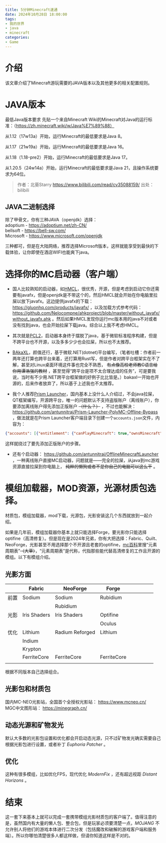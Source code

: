 ```yaml
---
title: 5分钟Minecraft速通
date: 2024年10月28日 18:00:00
tags:
- 我的世界
- java
- minecraft
categories:
- Game
---
```


# 介绍
该文章介绍了Minecraft游玩需要的JAVA版本以及其他更多的相关配置规则。
<!-- more -->

# JAVA版本

最低Java版本要求
先贴一个来自Minecraft Wiki的Minecraft对Java的运行标准：（https://zh.minecraft.wiki/w/Java%E7%89%88）

从1.12（17w13a）开始，运行Minecraft的最低要求是Java 8。

从1.17（21w19a）开始，运行Minecraft的最低要求是Java 16。

从1.18（1.18-pre2）开始，运行Minecraft的最低要求是Java 17。

从1.20.5（24w14a）开始，运行Minecraft的最低要求是Java 21，且操作系统要求为64位。

> 作者：北葵Starry https://www.bilibili.com/read/cv35088159/ 出处：bilibili

## JAVA二进制选择

除了甲骨文，你有三种JAVA（openjdk）选择：  
adoptium - https://adoptium.net/zh-CN/  
bellsoft - https://bell-sw.com/  
Microsoft - https://www.microsoft.com/openjdk  

三种都可，但是在大陆网络，推荐选择Microsoft版本，这样就能享受到最快的下载体验，让你即使在酒店WIFI也能爽下java。

# 选择你的MC启动器（客户端）

- 国人比较熟知的启动器，如[HMCL](https://hmcl.huangyuhui.net/)，很优秀，开源，但是考虑到启动它你还需要有javafx，但是openjdk是不带这个的，然后HMCL就会开始在你电脑里拉屎以放下javafx。这边提供javafx的下载：https://gluonhq.com/products/javafx/ ，以及加载方式参考代码：https://github.com/Nelocompne/ahkproject/blob/master/without_javafx/without_javafx.ahk 。然后如果HMCL发现你运行mc版本用的java不对或者没有找到java，也会开始拉屎下载java。综合以上我不考虑HMCL。

- 其次就是[PCL2](https://ifdian.net/a/LTcat)，启动器本身终于摆脱了java，基于微软标准程序构建，但是不跨平台也不开源，以及多多少少也会拉屎，所以也不太推荐。

- [BAkaXL](https://www.bakaxl.com/)，颜值还行，基于微软.NET(dotnet)平台编写，（笔者吐槽：作者前一两年还打算也跨平台来着，还打算用Rust写，但是作者对跨平台框架实在不了解，甚至对Linux桌面环境这件事也完全不熟悉， ~~有点像高校老师教C语言给你用谭浩强的教材~~ ，甚至觉得“跨平台是项不太合理达成的任务”，可是要我说，当时有不少用.NET跨平台框架做的好例子比比皆是。）bakaxl一开始也开源的，后来作者放弃了，所以基于上述我也不太推荐。

- 我个人推荐[Prism Launcher](https://prismlauncher.org/)，国内基本上没什么人介绍过，不会java拉屎，QT框架编写，开源跨平台，唯一的问题默认不支持盗版账户（离线账户），你要添加离线账户得先添加正版账户 ~~（什么？）~~ ，不过也能解决：https://github.com/antunnitraj/Prism-Launcher-PolyMC-Offline-Bypass ，做法就是在Prism Launcher客户端目录下创建一个`accounts.json`文件，内容为：
```json
{"accounts": [{"entitlement": {"canPlayMinecraft": true,"ownsMinecraft": true},"type": "MSA"}],"formatVersion": 3}
```
这样就绕过了要先添加正版账户的步骤。

- 还有个启动器： https://github.com/antunnitraj/OfflineMinecraftLauncher ，一种离线账户直接MC启动器，问题就是——完全的拉屎，从java到mc游戏资源直接拉屎到你电脑上， ~~纯粹的懒狗或者不是你自己的电脑可以这么干~~ 。

# 模组加载器，MOD资源，光源材质包选择。

材质包，模组加载器，mod下载，光源包，光影安装这几个东西就放到一起介绍。

如果是几年前，模组加载器你基本上就只能选择Forge，要光影你只能选择optifine（高清修复）。但是现在是2024年兄弟，你有大把选择：Fabric、Quilt、NeoForge，光影甚至不用选择那个不开源且老套的optifine，[mc百科](https://www.mcmod.cn)里搜“元素周期表”~~（大草）~~，“元素周期表”是代称，代指那些能代替高清修复的工作且开源的模组。以下有模组介绍。

## 光影方面

|    | Fabric       | NeoForge        | Forge       |   |   |   |   |   |
|----|--------------|-----------------|-------------|---|---|---|---|---|
| 前置 | Sodium       | Sodium          | Rubidium    |   |   |   |   |   |
|    |              | Rubidium        |             |   |   |   |   |   |
| 光影 | Iris Shaders | Iris Shaders    | Optifine    |   |   |   |   |   |
|    |              |                 | Oculus      |   |   |   |   |   |
| 优化 | Lithium      | Radium Reforged | Lithium     |   |   |   |   |   |
|    | Indium       |                 |             |   |   |   |   |   |
|    | Krypton      |                 |             |   |   |   |   |   |
|    | FerriteCore  | FerriteCore     | FerriteCore |   |   |   |   |   |
|    |              |                 |             |   |   |   |   |   |

根据不同版本自己选择组合。

## 光影包和材质包

国内MC-NEO光影站，全国首个全授权光影站： https://www.mcneo.cn/  
MGC中文图形站： https://minegraph.cn/

## 动态光源和矿物发光

默认大多数的光影包设置和优化都会开启动态光源，只不过矿物发光确实需要自己根据光影包进行设置，或者补丁 *Euphoria Patcher* 。

## 优化

这种有很多模组，比如优化FPS，现代优化 *ModernFix* ，还有超远视距 *Distant Horizons* 。

# 结束

这一套下来基本上就可以完成一套携带模组光影材质包的客户端了。值得注意的是，虽然国内有大量的懒人包、整合包，但是玩家必须要清楚一点，*MOJANG* 不允许别人将他们的游戏本体进行二次分发（包括魔改和破解的游戏客户端和服务端）。所以你哪怕清楚很多人都这样做，但请你知道这样是不对的。